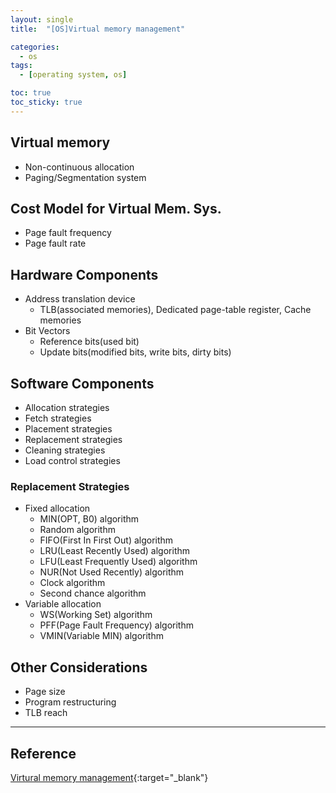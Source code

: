 ```yaml
---
layout: single
title:  "[OS]Virtual memory management"

categories:
  - os
tags:
  - [operating system, os]

toc: true
toc_sticky: true
---
```


## Virtual memory
- Non-continuous allocation
- Paging/Segmentation system

## Cost Model for Virtual Mem. Sys.
- Page fault frequency
- Page fault rate

## Hardware Components
- Address translation device
    - TLB(associated memories), Dedicated page-table register, Cache memories
- Bit Vectors
    - Reference bits(used bit)
    - Update bits(modified bits, write bits, dirty bits)

## Software Components
- Allocation strategies
- Fetch strategies
- Placement strategies
- Replacement strategies
- Cleaning strategies
- Load control strategies

### Replacement Strategies
- Fixed allocation
    - MIN(OPT, B0) algorithm
    - Random algorithm
    - FIFO(First In First Out) algorithm
    - LRU(Least Recently Used) algorithm
    - LFU(Least Frequently Used) algorithm
    - NUR(Not Used Recently) algorithm
    - Clock algorithm
    - Second chance algorithm
- Variable allocation
    - WS(Working Set) algorithm
    - PFF(Page Fault Frequency) algorithm
    - VMIN(Variable MIN) algorithm

## Other Considerations
- Page size
- Program restructuring
- TLB reach

---
## Reference
[Virtural memory management](https://hpclab.tistory.com/1?category=887083){:target="_blank"}